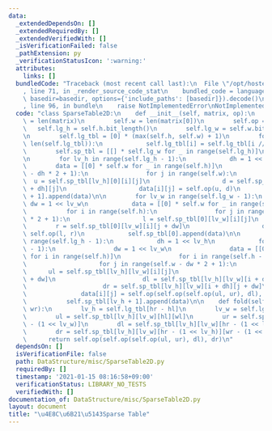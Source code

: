 ```yaml
---
data:
  _extendedDependsOn: []
  _extendedRequiredBy: []
  _extendedVerifiedWith: []
  _isVerificationFailed: false
  _pathExtension: py
  _verificationStatusIcon: ':warning:'
  attributes:
    links: []
  bundledCode: "Traceback (most recent call last):\n  File \"/opt/hostedtoolcache/Python/3.9.1/x64/lib/python3.9/site-packages/onlinejudge_verify/documentation/build.py\"\
    , line 71, in _render_source_code_stat\n    bundled_code = language.bundle(stat.path,\
    \ basedir=basedir, options={'include_paths': [basedir]}).decode()\n  File \"/opt/hostedtoolcache/Python/3.9.1/x64/lib/python3.9/site-packages/onlinejudge_verify/languages/python.py\"\
    , line 96, in bundle\n    raise NotImplementedError\nNotImplementedError\n"
  code: "class SparseTable2D:\n    def __init__(self, matrix, op):\n        self.h\
    \ = len(matrix)\n        self.w = len(matrix[0])\n        self.op = op\n     \
    \   self.lg_h = self.h.bit_length()\n        self.lg_w = self.w.bit_length()\n\
    \n        self.lg_tbl = [0] * (max(self.h, self.w) + 1)\n        for i in range(2,\
    \ len(self.lg_tbl)):\n            self.lg_tbl[i] = self.lg_tbl[i // 2] + 1\n\n\
    \        self.sp_tbl = [[] * self.lg_w for _ in range(self.lg_h)]\n        self.sp_tbl[0].append(matrix)\n\
    \n        for lv_h in range(self.lg_h - 1):\n            dh = 1 << lv_h\n    \
    \        data = [[0] * self.w for _ in range(self.h)]\n            for i in range(self.h\
    \ - dh * 2 + 1):\n                for j in range(self.w):\n                  \
    \  u = self.sp_tbl[lv_h][0][i][j]\n                    d = self.sp_tbl[lv_h][0][i\
    \ + dh][j]\n                    data[i][j] = self.op(u, d)\n            self.sp_tbl[lv_h\
    \ + 1].append(data)\n\n        for lv_w in range(self.lg_w - 1):\n           \
    \ dw = 1 << lv_w\n            data = [[0] * self.w for _ in range(self.h)]\n \
    \           for i in range(self.h):\n                for j in range(self.w - dw\
    \ * 2 + 1):\n                    l = self.sp_tbl[0][lv_w][i][j]\n            \
    \        r = self.sp_tbl[0][lv_w][i][j + dw]\n                    data[i][j] =\
    \ self.op(l, r)\n            self.sp_tbl[0].append(data)\n\n        for lv_h in\
    \ range(self.lg_h - 1):\n            dh = 1 << lv_h\n            for lv_w in range(self.lg_w\
    \ - 1):\n                dw = 1 << lv_w\n                data = [[0] * self.w\
    \ for i in range(self.h)]\n                for i in range(self.h - dh * 2 + 1):\n\
    \                    for j in range(self.w - dw * 2 + 1):\n                  \
    \      ul = self.sp_tbl[lv_h][lv_w][i][j]\n                        ur = self.sp_tbl[lv_h][lv_w][i][j\
    \ + dw]\n                        dl = self.sp_tbl[lv_h][lv_w][i + dh][j]\n   \
    \                     dr = self.sp_tbl[lv_h][lv_w][i + dh][j + dw]\n         \
    \               data[i][j] = self.op(self.op(self.op(ul, ur), dl), dr)\n     \
    \           self.sp_tbl[lv_h + 1].append(data)\n\n    def fold(self, hl, hr, wl,\
    \ wr):\n        lv_h = self.lg_tbl[hr - hl]\n        lv_w = self.lg_tbl[wr - wl]\n\
    \        ul = self.sp_tbl[lv_h][lv_w][hl][wl]\n        ur = self.sp_tbl[lv_h][lv_w][hl][wr\
    \ - (1 << lv_w)]\n        dl = self.sp_tbl[lv_h][lv_w][hr - (1 << lv_h)][wl]\n\
    \        dr = self.sp_tbl[lv_h][lv_w][hr - (1 << lv_h)][wr - (1 << lv_w)]\n  \
    \      return self.op(self.op(self.op(ul, ur), dl), dr)\n"
  dependsOn: []
  isVerificationFile: false
  path: DataStructure/misc/SparseTable2D.py
  requiredBy: []
  timestamp: '2021-01-15 08:16:58+09:00'
  verificationStatus: LIBRARY_NO_TESTS
  verifiedWith: []
documentation_of: DataStructure/misc/SparseTable2D.py
layout: document
title: "\u4E8C\u6B21\u5143Sparse Table"
---
```

